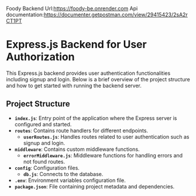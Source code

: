 Foody Backend
Url:https://foody-be.onrender.com
Api documentation:https://documenter.getpostman.com/view/29415423/2sA2rCT1PT

# Express.js Backend for User Authorization

This Express.js backend provides user authentication functionalities including signup and login. Below is a brief overview of the project structure and how to get started with running the backend server.

## Project Structure

- **`index.js`**: Entry point of the application where the Express server is configured and started.
- **`routes`**: Contains route handlers for different endpoints.
  - **`userRoutes.js`**: Handles routes related to user authentication such as signup and login.
- **`middleware`**: Contains custom middleware functions.
  - **`errorMiddleware.js`**: Middleware functions for handling errors and not found routes.
- **`config`**: Configuration files.
  - **`db.js`**: Connects to the database.
- **`.env`**: Environment variables configuration file.
- **`package.json`**: File containing project metadata and dependencies.
